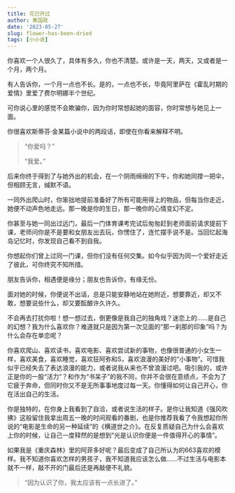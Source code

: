 ```yaml
---
title: 花已开过
author: 黄国政
date: '2023-05-27'
slug: flower-has-been-dried
tags: [小小说]
---
```


你喜欢一个人很久了，具体有多久，你也不清楚。或许是一天，两天，又或者是一个月，两个月。

有人告诉你，一个月一点也不长。是的，一点也不长，毕竟阿里萨在《霍乱时期的爱情》里爱了费尔明娜半个世纪。

可你说心里的感觉不会欺骗你，因为你时常想起她的面容，你时常想与她见上一面。

你很喜欢斯蒂芬·金某篇小说中的两段话，即使在你看来解释不明。

> “你爱吗？”
>
> “我爱。”

后来你终于得到了与她外出的机会，在一个阴雨绵绵的下午，你和她同撑一把伞，但相顾无言，缄默不语。

一同外出爬山时，你笨拙地提前准备好了所有可能用得上的物品，但每当你走近，她便不动声色地走远。那一晚是你的生日，那一晚你的心情变幻不定。

你甚至与她一同出过远门，最后一门体育课考完试后匆匆赶到老师面前请求提前下课，老师问你是不是要和女朋友出去玩，你愣住了，连忙摆手说不是。当回忆起海岛记忆时，你发现自己看不到自我。

你想起你们曾上过同一门课，但你们没有任何交集。如今似乎因为同一个爱好走近了彼此，可你终究不知所措。

朋友告诉你，相遇便是缘分；朋友也告诉你，有缘无份。

面对她的时候，你便说不出话，总是只能安静地站在她附近，想要靠近，却又不敢，想要说些什么，却又要酝酿许久许久。  

不会再去打扰你啦！想一想过去，倒更像是我自己的独角戏？迷恋上的……是自己的幻想？我为什么喜欢你？难道就只是因为第一次见面的“那一刹那的印象”吗？为什么会存在单恋呢？  

你喜欢爬山、喜欢读书，喜欢电影、喜欢尝试新的事物，也像很普通的小女生一样，喜欢美食，喜欢睡觉，喜欢狂阿弥和S，喜欢浪漫的美好的“小事物”。可惜我似乎已经失去了表达浪漫的能力，或者说我从来也不曾浪漫过吧。吸引我的，或许正是你的一股“活力”？和作为“书呆子”的我不同，你并不会很在意绩点，不会为了它疲于奔命，但同时你又不是无所事事地度过每一天。你懂得如何让自己开心，你在活出自己的生活。  

你是独特的，在你身上我看到了自洽，或者说生活的样子。是你让我知道《强风吹拂》这般留住我拿出周五一晚的时间观看的番剧，也是你推荐我看了令我想起你所说的“电影是生命的另一种延续”的《横道世之介》。在反复质疑自己为什么会喜欢上你的时候，让自己一度释然的是想到“光是认识你便是一件值得开心的事情”。  

如果我是《重庆森林》里的阿菲多好呢？最后变成了自己所认为的663喜欢的模样。我不知道你喜欢怎样的男孩子，我不知道我应该怎么做……不过生活与电影本就不一样，敲不开的门最后还是再敲便不礼貌。  

> “因为认识了你，我太应该有一点长进了。”